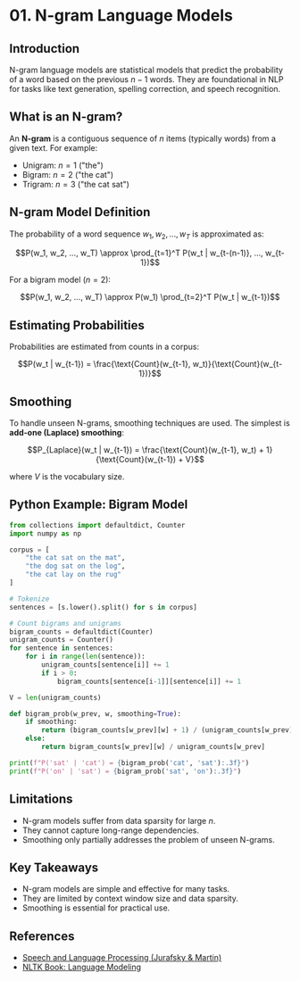 # 01. N-gram Language Models

## Introduction

N-gram language models are statistical models that predict the probability of a word based on the previous $`n-1`$ words. They are foundational in NLP for tasks like text generation, spelling correction, and speech recognition.

## What is an N-gram?

An **N-gram** is a contiguous sequence of $`n`$ items (typically words) from a given text. For example:
- Unigram: $`n=1`$ ("the")
- Bigram: $`n=2`$ ("the cat")
- Trigram: $`n=3`$ ("the cat sat")

## N-gram Model Definition

The probability of a word sequence $`w_1, w_2, ..., w_T`$ is approximated as:

```math
P(w_1, w_2, ..., w_T) \approx \prod_{t=1}^T P(w_t | w_{t-(n-1)}, ..., w_{t-1})
```

For a bigram model ($`n=2`$):

```math
P(w_1, w_2, ..., w_T) \approx P(w_1) \prod_{t=2}^T P(w_t | w_{t-1})
```

## Estimating Probabilities

Probabilities are estimated from counts in a corpus:

```math
P(w_t | w_{t-1}) = \frac{\text{Count}(w_{t-1}, w_t)}{\text{Count}(w_{t-1})}
```

## Smoothing

To handle unseen N-grams, smoothing techniques are used. The simplest is **add-one (Laplace) smoothing**:

```math
P_{Laplace}(w_t | w_{t-1}) = \frac{\text{Count}(w_{t-1}, w_t) + 1}{\text{Count}(w_{t-1}) + V}
```
where $`V`$ is the vocabulary size.

## Python Example: Bigram Model

```python
from collections import defaultdict, Counter
import numpy as np

corpus = [
    "the cat sat on the mat",
    "the dog sat on the log",
    "the cat lay on the rug"
]

# Tokenize
sentences = [s.lower().split() for s in corpus]

# Count bigrams and unigrams
bigram_counts = defaultdict(Counter)
unigram_counts = Counter()
for sentence in sentences:
    for i in range(len(sentence)):
        unigram_counts[sentence[i]] += 1
        if i > 0:
            bigram_counts[sentence[i-1]][sentence[i]] += 1

V = len(unigram_counts)

def bigram_prob(w_prev, w, smoothing=True):
    if smoothing:
        return (bigram_counts[w_prev][w] + 1) / (unigram_counts[w_prev] + V)
    else:
        return bigram_counts[w_prev][w] / unigram_counts[w_prev]

print(f"P('sat' | 'cat') = {bigram_prob('cat', 'sat'):.3f}")
print(f"P('on' | 'sat') = {bigram_prob('sat', 'on'):.3f}")
```

## Limitations
- N-gram models suffer from data sparsity for large $`n`$.
- They cannot capture long-range dependencies.
- Smoothing only partially addresses the problem of unseen N-grams.

## Key Takeaways
- N-gram models are simple and effective for many tasks.
- They are limited by context window size and data sparsity.
- Smoothing is essential for practical use.

## References
- [Speech and Language Processing (Jurafsky & Martin)](https://web.stanford.edu/~jurafsky/slp3/)
- [NLTK Book: Language Modeling](https://www.nltk.org/book/ch02.html) 